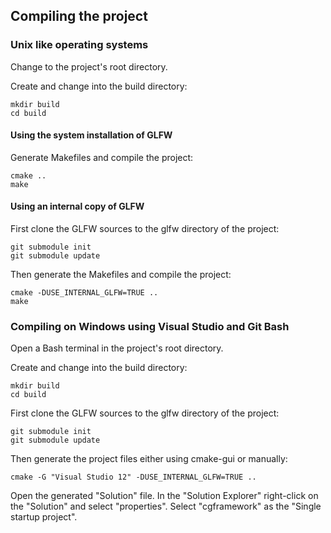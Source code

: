 ## Compiling the project

### Unix like operating systems

Change to the project's root directory.

Create and change into the build directory:

	mkdir build
	cd build

#### Using the system installation of GLFW

Generate Makefiles and compile the project:

	cmake ..
	make

#### Using an internal copy of GLFW

First clone the GLFW sources to the glfw directory of the project:

	git submodule init
	git submodule update

Then generate the Makefiles and compile the project:

	cmake -DUSE_INTERNAL_GLFW=TRUE ..
	make


### Compiling on Windows using Visual Studio and Git Bash

Open a Bash terminal in the project's root directory.

Create and change into the build directory:

	mkdir build
	cd build

First clone the GLFW sources to the glfw directory of the project:

	git submodule init
	git submodule update

Then generate the project files either using cmake-gui or manually:

	cmake -G "Visual Studio 12" -DUSE_INTERNAL_GLFW=TRUE ..

Open the generated "Solution" file.
In the "Solution Explorer" right-click on the "Solution" and select "properties".
Select "cgframework" as the "Single startup project".
